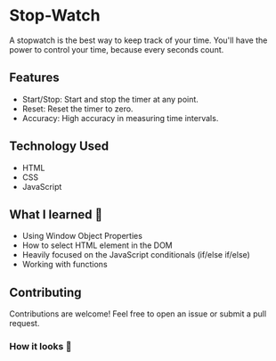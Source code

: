 # Stop-Watch
A stopwatch is the best way to keep track of your time. You'll have the power to control your time, because every seconds count.

## Features
- Start/Stop: Start and stop the timer at any point.
- Reset: Reset the timer to zero.
- Accuracy: High accuracy in measuring time intervals.

 ## Technology Used
 * HTML
 * CSS
 * JavaScript

## What I learned 🧠
* Using Window Object Properties
* How to select HTML element in the DOM
* Heavily focused on the JavaScript conditionals (if/else if/else)
* Working with functions

## Contributing
Contributions are welcome! Feel free to open an issue or submit a pull request.

### How it looks 🎥
